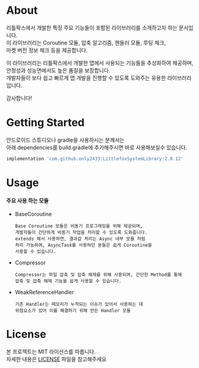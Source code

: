 # About

리틀팍스에서 개발한 특정 주요 기능들이 포함된 라이브러리를 소개하고자 하는 문서입니다.<br>
이 라이브러리는 Coroutine 모듈, 압축 알고리즘, 핸들러 모듈, 루팅 체크,<br>
마켓 버전 정보 체크 등을 제공합니다.

이 라이브러리는 리틀팍스에서 개발한 앱에서 사용되는 기능들을 추상화하여 제공하며,<br>
안정성과 성능면에서도 높은 품질을 보장합니다. <br>
개발자들이 보다 쉽고 빠르게 앱 개발을 진행할 수 있도록 도와주는 유용한 라이브러리입니다.

감사합니다!

# Getting Started
안드로이드 스튜디오나 gradle을 사용하시는 분께서는<br>
아래 dependencies를 build.gradle에 추가해주시면 바로 사용해보실수 있습니다.
```groovy
implementation 'com.github.only2433:LittlefoxSystemLibrary:2.0.12'
```

# Usage
#### 주요 사용 하는 모듈 
- BaseCoroutine
    ```
    Base Coroutine 모듈은 비동기 프로그래밍을 위해 제공되며, 
    개발자들이 간단하게 비동기 작업을 처리할 수 있도록 도와줍니다.
    extends 해서 사용하면, 결과값 처리는 Async 내부 모듈 처럼 
    처리 가능하여, AsyncTask를 사용하던 분들은 쉽게 Coroutine을 
    사용할 수 있습니다.
    ```
- Compressor
    ```
    Compressor는 파일 압축 및 압축 해제를 위해 사용되며, 간단한 Method를 통해
    압축 및 압축 해제 기능을 쉽게 사용할 수 있습니다. 
    ```  
- WeakReferenceHandler
    ```
    기존 Handler는 메모리가 누적되는 이슈가 있어서 사용하는 데 
    위험요소가 있어 이를 해결하기 위해 만든 Handler 모듈
    ```     
# License
본 프로젝트는 MIT 라이선스를 따릅니다.<br>
자세한 내용은 [LICENSE](https://github.com/only2433/LittlefoxSystemLibrary/blob/master/LICENCE.md) 파일을 참고해주세요
